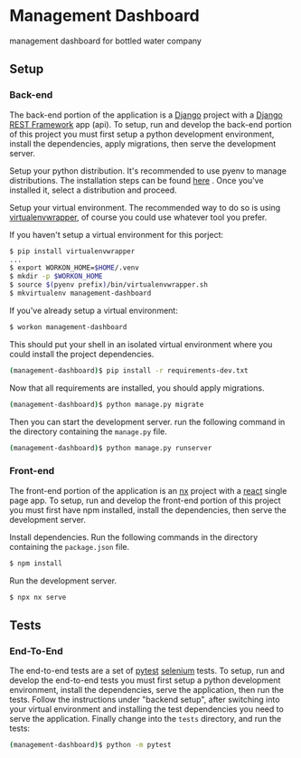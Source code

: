 
#  Management Dashboard
management dashboard for bottled water company

##  Setup
### Back-end
The back-end portion of the application is a [Django](https://www.djangoproject.com/) project with a [Django REST Framework](https://www.django-rest-framework.org/) app (api). To setup, run and develop the back-end portion of this project you must first setup a python development environment, install the dependencies, apply migrations, then serve the development server.

Setup your python distribution. It's recommended to use pyenv to manage distributions. The installation steps can be found [here](https://realpython.com/intro-to-pyenv/#why-use-pyenv) . Once you've installed it, select a distribution and proceed.

Setup your virtual environment. The recommended way to do so is using [virtualenvwrapper](https://virtualenvwrapper.readthedocs.io/en/latest/), of course you could use whatever tool you prefer.

If you haven't setup a virtual environment for this porject:
```sh
$ pip install virtualenvwrapper
...
$ export WORKON_HOME=$HOME/.venv
$ mkdir -p $WORKON_HOME
$ source $(pyenv prefix)/bin/virtualenvwrapper.sh
$ mkvirtualenv management-dashboard
```
If you've already setup a virtual environment:
```sh
$ workon management-dashboard
```
This should put your shell in an isolated virtual environment where you could install the project dependencies.
```sh
(management-dashboard)$ pip install -r requirements-dev.txt
```
Now that all requirements are installed, you should apply migrations.
```sh
(management-dashboard)$ python manage.py migrate
```
Then you can start the development server. run the following command in the directory containing the `manage.py` file.
```sh
(management-dashboard)$ python manage.py runserver
```
###  Front-end
The front-end portion of the application is an [nx](https://nx.dev/) project with a [react](https://react.dev/) single page app. To setup, run and develop the front-end portion of this project you must first have npm installed, install the dependencies, then serve the development server.

Install dependencies. Run the following commands in the directory containing the `package.json` file.
```sh
$ npm install
```
Run the development server.
```sh
$ npx nx serve
```
##  Tests
###  End-To-End
The end-to-end tests are a set of [pytest](https://docs.pytest.org/en/7.4.x/contents.html) [selenium](https://selenium-python.readthedocs.io/index.html) tests. To setup, run and develop the end-to-end tests you must first setup a python development environment, install the dependencies, serve the application, then run the tests. Follow the instructions under "backend setup",  after switching into your virtual environment and installing the test dependencies you need to serve the application. Finally change into the `tests` directory, and run the tests:
```sh
(management-dashboard)$ python -m pytest
```

